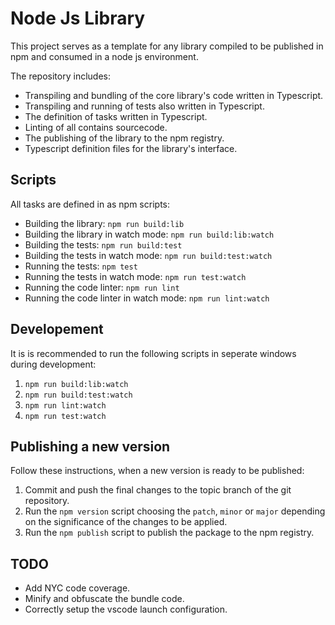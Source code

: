 # Node Js Library

This project serves as a template for any library compiled to be published in npm and consumed in a node js environment.

The repository includes:
- Transpiling and bundling of the core library's code written in Typescript.
- Transpiling and running of tests also written in Typescript.
- The definition of tasks written in Typescript.
- Linting of all contains sourcecode.
- The publishing of the library to the npm registry.
- Typescript definition files for the library's interface.

## Scripts

All tasks are defined in as npm scripts:

- Building the library: `npm run build:lib`
- Building the library in watch mode: `npm run build:lib:watch`
- Building the tests: `npm run build:test`
- Building the tests in watch mode: `npm run build:test:watch`
- Running the tests: `npm test`
- Running the tests in watch mode: `npm run test:watch`
- Running the code linter: `npm run lint`
- Running the code linter in watch mode: `npm run lint:watch`

## Developement

It is is recommended to run the following scripts in seperate windows during development:
1. `npm run build:lib:watch`
2. `npm run build:test:watch`
3. `npm run lint:watch`
4. `npm run test:watch`

## Publishing a new version

Follow these instructions, when a new version is ready to be published:
1. Commit and push the final changes to the topic branch of the git repository.
2. Run the `npm version` script choosing the `patch`, `minor` or `major` depending on the significance of the changes to be applied.
3. Run the `npm publish` script to publish the package to the npm registry.

## TODO

- Add NYC code coverage.
- Minify and obfuscate the bundle code.
- Correctly setup the vscode launch configuration.
